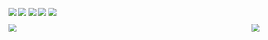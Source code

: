 <p align="left" min-width="100%" max-width="100%" width="100%" position="fixed" display="block">
  <a href="#" alt="Gmail">
  <img src="https://img.shields.io/badge/-Gmail-FF0000?style=flat-square&labelColor=FF0000&logo=gmail&logoColor=white&link=LINK-DO-SEU-EMAIL" /></a>

  <a href="#" alt="Linkedin">
  <img src="https://img.shields.io/badge/-Linkedin-0e76a8?style=flat-square&logo=Linkedin&logoColor=white&link=https://www.linkedin.com/in/victor-hugo-goncalves-0a439a140/" /></a>

  <a href="#" alt="WhatsApp">
  <img src="https://img.shields.io/badge/-WhatsApp-25d366?style=flat-square&labelColor=25d366&logo=whatsapp&logoColor=white&link=API-DO-SEU-WHATSAPP"/></a>

  <a href="#" alt="Facebook">
  <img src="https://img.shields.io/badge/-Facebook-3b5998?style=flat-square&labelColor=3b5998&logo=facebook&logoColor=white&link=https://www.facebook.com/victor.goncalvesB"/></a>

  <a href="#" alt="Instagram">
  <img src="https://img.shields.io/badge/-Instagram-DF0174?style=flat-square&labelColor=DF0174&logo=instagram&logoColor=white&link=https://www.instagram.com/victorhgbb"/></a>
</p>

<div align="left">
  <img align="left" src="https://github-readme-stats.vercel.app/api?username=victorbgh&theme=dracula&show_icons=true" />
</div>
<div align="right">
  <img align="right" src="https://github-readme-stats.vercel.app/api/top-langs/?username=victorbgh&langs_count=8" />
</div>



